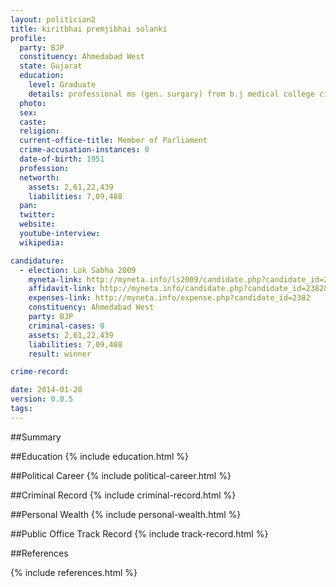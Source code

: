 ```yaml
---
layout: politician2
title: kiritbhai premjibhai solanki
profile: 
  party: BJP
  constituency: Ahmedabad West
  state: Gujarat
  education: 
    level: Graduate
    details: professional ms (gen. surgary) from b.j medical college civil hospital,ahmedabad in the year 1978
  photo: 
  sex: 
  caste: 
  religion: 
  current-office-title: Member of Parliament
  crime-accusation-instances: 0
  date-of-birth: 1951
  profession: 
  networth: 
    assets: 2,61,22,439
    liabilities: 7,09,488
  pan: 
  twitter: 
  website: 
  youtube-interview: 
  wikipedia: 

candidature: 
  - election: Lok Sabha 2009
    myneta-link: http://myneta.info/ls2009/candidate.php?candidate_id=2382
    affidavit-link: http://myneta.info/candidate.php?candidate_id=2382&scan=original
    expenses-link: http://myneta.info/expense.php?candidate_id=2382
    constituency: Ahmedabad West 
    party: BJP
    criminal-cases: 0
    assets: 2,61,22,439
    liabilities: 7,09,488
    result: winner 

crime-record: 

date: 2014-01-28
version: 0.0.5
tags: 
---
```

##Summary


##Education
{% include education.html %}


##Political Career
{% include political-career.html %}


##Criminal Record
{% include criminal-record.html %}


##Personal Wealth
{% include personal-wealth.html %}


##Public Office Track Record
{% include track-record.html %}


##References


{% include references.html %}